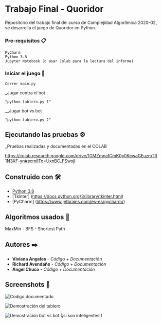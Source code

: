 # Trabajo Final - Quoridor 

Repositorio del trabajo final del curso de Complejidad Algorítmica 2020-02, se desarrolla el juego de Quoridor en Python.

### Pre-requisitos 📋

```
PyCharm
Python 3.8
Jupyter Notebook (o usar Colab para la lectura del informe)
```

### Iniciar el juego 👾

```
Correr main.py
```

_Jugar contra el bot

```
"python tablero.py 1"
```

__Jugar bot vs bot

```
"python tablero.py 2"
```

## Ejecutando las pruebas ⚙️

_Pruebas realizadas y documentadas en el COLAB

https://colab.research.google.com/drive/1GMZmnafCmK0y0KewaGEuzmTR1N3XF-yn#scrollTo=UxnBC_FSwojI

## Construido con 🛠️

* [Python 3.8](https://www.python.org/downloads/release/python-380/)
* [Tkinter] (https://docs.python.org/3/library/tkinter.html)
* [PyCharm] (https://www.jetbrains.com/es-es/pycharm/)

## Algoritmos usados 📖

MaxMin - BFS - Shortest Path


## Autores ✒️

* **Viviana Angeles** - *Código* + *Documentación*
* **Richard Avendaño** - *Código* + *Documentación*
* **Angel Chuco** - *Código* + *Documentación*


## Screenshots 📸

![Codigo documentado](https://postimg.cc/WhXRM6Xd)

![Demostración del tablero](https://postimg.cc/4mJk7FbC)

![Demostración bot vs bot (¡sí son inteligentes!)](https://postimg.cc/hh8RGqmb)